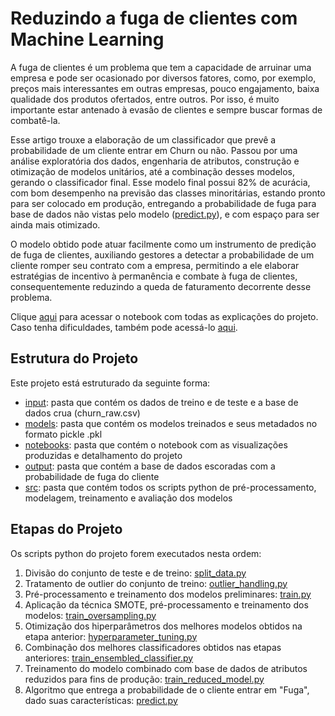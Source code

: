 # Reduzindo a fuga de clientes com Machine Learning

A fuga de clientes é um problema que tem a capacidade de arruinar uma empresa e pode ser ocasionado por diversos fatores, como, por exemplo, preços mais interessantes em outras empresas, pouco engajamento, baixa qualidade dos produtos ofertados, entre outros. Por isso, é muito importante estar antenado à evasão de clientes e sempre buscar formas de combatê-la.

Esse artigo trouxe a elaboração de um classificador que prevê a probabilidade de um cliente entrar em Churn ou não. Passou por uma análise exploratória dos dados, engenharia de atributos, construção e otimização de modelos unitários, até a combinação desses modelos, gerando o classificador final. Esse modelo final possui 82% de acurácia, com bom desempenho na previsão das classes minoritárias, estando pronto para ser colocado em produção, entregando a probabilidade de fuga para base de dados não vistas pelo modelo ([predict.py](./src/predict.py)), e com espaço para ser ainda mais otimizado.

O modelo obtido pode atuar facilmente como um instrumento de predição de fuga de clientes, auxiliando gestores a detectar a probabilidade de um cliente romper seu contrato com a empresa, permitindo a ele elaborar estratégias de incentivo à permanência e combate à fuga de clientes, consequentemente reduzindo a queda de faturamento decorrente desse problema.

Clique [aqui](./notebooks/projeto-churn.ipynb) para acessar o notebook com todas as explicações do projeto. Caso tenha dificuldades, também pode acessá-lo [aqui](https://nbviewer.jupyter.org/github/raffaelluna/churn-project/blob/main/projeto-churn.ipynb).

## Estrutura do Projeto

Este projeto está estruturado da seguinte forma:

* [input](./input): pasta que contém os dados de treino e de teste e a base de dados crua (churn_raw.csv)
* [models](./models): pasta que contém os modelos treinados e seus metadados no formato pickle .pkl
* [notebooks](./notebooks): pasta que contém o notebook com as visualizações produzidas e detalhamento do projeto
* [output](./output): pasta que contém a base de dados escoradas com a probabilidade de fuga do cliente
* [src](./src): pasta que contém todos os scripts python de pré-processamento, modelagem, treinamento e avaliação dos modelos

## Etapas do Projeto

Os scripts python do projeto forem executados nesta ordem:

1. Divisão do conjunto de teste e de treino: [split_data.py](./src/split_data.py)
2. Tratamento de outlier do conjunto de treino: [outlier_handling.py](./src/outlier_handling.py)
3. Pré-processamento e treinamento dos modelos preliminares: [train.py](./src/train.py)
4. Aplicação da técnica SMOTE, pré-processamento e treinamento dos modelos: [train_oversampling.py](./src/train_oversampling.py)
5. Otimização dos hiperparâmetros dos melhores modelos obtidos na etapa anterior: [hyperparameter_tuning.py](./src/hyperparameter_tuning.py)
6. Combinação dos melhores classificadores obtidos nas etapas anteriores: [train_ensembled_classifier.py](./src/train_ensembled_classifier.py)
7. Treinamento do modelo combinado com base de dados de atributos reduzidos para fins de produção: [train_reduced_model.py](./src/train_reduced_model.py)
8. Algoritmo que entrega a probabilidade de o cliente entrar em "Fuga", dado suas características: [predict.py](./src/predict.py)
